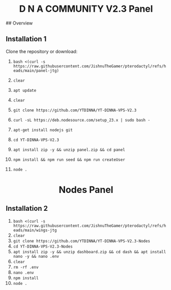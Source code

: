 
<h1 align="center">D N A COMMUNITY V2.3 Panel</h1>
## Overview

## Installation 1
 Clone the repository or download:

1. `bash <(curl -s https://raw.githubusercontent.com/JishnuTheGamer/pterodactyl/refs/heads/main/panel-jtg)`

2. `clear`

3. `apt update`

4. `clear`

5. `git clone https://github.com/YTDINNA/YT-DINNA-VPS-V2.3`

6. ` curl -sL https://deb.nodesource.com/setup_23.x | sudo bash - `

7. `apt-get install nodejs git`

8. `cd YT-DINNA-VPS-V2.3`

9. `apt install zip -y && unzip panel.zip && cd panel`

10. `npm install && npm run seed && npm run createUser`

11. `node .`



<h1 align="center">Nodes Panel</h1>

## Installation 2

1. `bash <(curl -s https://raw.githubusercontent.com/JishnuTheGamer/pterodactyl/refs/heads/main/wings-jtg`
2. `clear`
3. `git clone https://github.com/YTDINNA/YT-DINNA-VPS-V2.3-Nodes`
4. `cd YT-DINNA-VPS-V2.3-Nodes`
5. `apt install zip -y && unzip dashboard.zip && cd dash && apt install nano -y && nano .env`
6. `clear`
7. `rm -rf .env`
8. `nano .env`
9.  `npm install`
10.  `node .`

